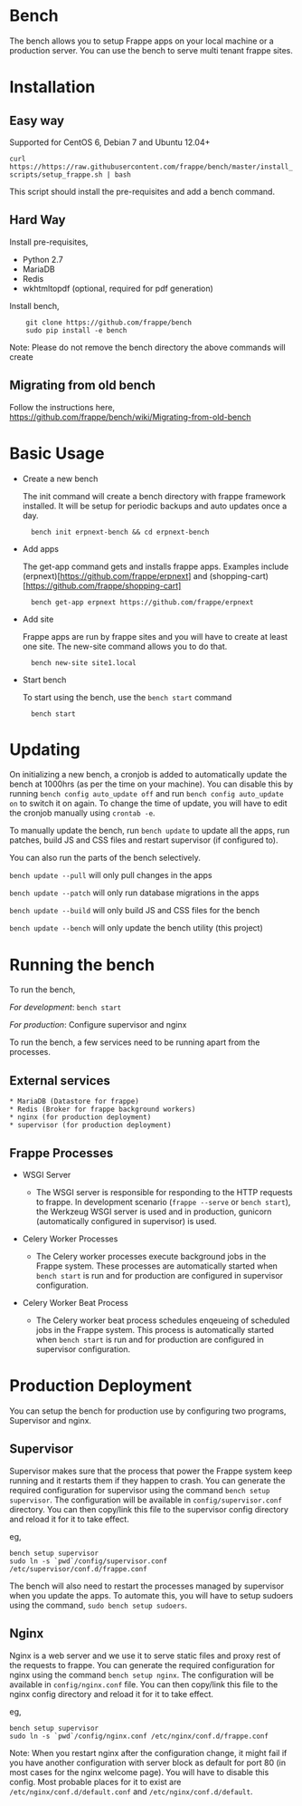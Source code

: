 Bench
=====

The bench allows you to setup Frappe apps on your local machine or a production
server. You can use the bench to serve multi tenant frappe sites.

Installation
============

Easy way
--------

Supported for CentOS 6, Debian 7 and Ubuntu 12.04+

`curl https://https://raw.githubusercontent.com/frappe/bench/master/install_scripts/setup_frappe.sh | bash`

This script should install the pre-requisites and add a bench command.


Hard Way
--------

Install pre-requisites,

* Python 2.7
* MariaDB
* Redis
* wkhtmltopdf (optional, required for pdf generation)
	
Install bench,

		git clone https://github.com/frappe/bench
		sudo pip install -e bench

Note: Please do not remove the bench directory the above commands will create

Migrating from old bench
------------------------

Follow the instructions here, https://github.com/frappe/bench/wiki/Migrating-from-old-bench


Basic Usage
===========

* Create a new bench

	The init command will create a bench directory with frappe framework
	installed. It will be setup for periodic backups and auto updates once
	a day.

		bench init erpnext-bench && cd erpnext-bench

* Add apps

	The get-app command gets and installs frappe apps. Examples include
	(erpnext)[https://github.com/frappe/erpnext] and
	(shopping-cart)[https://github.com/frappe/shopping-cart]

		bench get-app erpnext https://github.com/frappe/erpnext

* Add site

	Frappe apps are run by frappe sites and you will have to create at least one
	site. The new-site command allows you to do that.

		bench new-site site1.local

* Start bench

	To start using the bench, use the `bench start` command

		bench start


Updating
========

On initializing a new bench, a cronjob is added to automatically update the bench
at 1000hrs (as per the time on your machine). You can disable this by running
`bench config auto_update off` and run `bench config auto_update on` to switch
it on again. To change the time of update, you will have to edit the cronjob
manually using `crontab -e`.

To manually update the bench, run `bench update` to update all the apps, run
patches, build JS and CSS files and restart supervisor (if configured to).

You can also run the parts of the bench selectively.

`bench update --pull` will only pull changes in the apps

`bench update --patch` will only run database migrations in the apps

`bench update --build` will only build JS and CSS files for the bench

`bench update --bench` will only update the bench utility (this project)

Running the bench
==================

To run the bench,

*For development*: `bench start`

*For production*: Configure supervisor and nginx

To run the bench, a few services need to be running apart from the processes.

External services
-----------------

	* MariaDB (Datastore for frappe)
	* Redis (Broker for frappe background workers)
	* nginx (for production deployment)
	* supervisor (for production deployment)

Frappe Processes
----------------

* WSGI Server

	* The WSGI server is responsible for responding to the HTTP requests to
	frappe. In development scenario (`frappe --serve` or `bench start`), the
	Werkzeug WSGI server is used and in production, gunicorn (automatically
	configured in supervisor) is used.

* Celery Worker Processes

	* The Celery worker processes execute background jobs in the Frappe system.
	These processes are automatically started when `bench start` is run and
	for production are configured in supervisor configuration.

* Celery Worker Beat Process

	* The Celery worker beat process schedules enqeueing of scheduled jobs in the
	Frappe system. This process is automatically started when `bench start` is
	run and for production are configured in supervisor configuration.


Production Deployment
=====================


You can setup the bench for production use by configuring two programs,
Supervisor and nginx.

Supervisor
----------

Supervisor makes sure that the process that power the Frappe system keep running
and it restarts them if they happen to crash. You can generate the required
configuration for supervisor using the command `bench setup supervisor`. The
configuration will be available in `config/supervisor.conf` directory. You can
then copy/link this file to the supervisor config directory and reload it for it to
take effect.

eg,
	
```
bench setup supervisor
sudo ln -s `pwd`/config/supervisor.conf /etc/supervisor/conf.d/frappe.conf
```

The bench will also need to restart the processes managed by supervisor when you
update the apps. To automate this, you will have to setup sudoers using the
command, `sudo bench setup sudoers`.

Nginx
-----

Nginx is a web server and we use it to serve static files and proxy rest of the
requests to frappe. You can generate the required configuration for nginx using
the command `bench setup nginx`. The configuration will be available in
`config/nginx.conf` file. You can then copy/link this file to the nginx config
directory and reload it for it to take effect.

eg,

```
bench setup supervisor
sudo ln -s `pwd`/config/nginx.conf /etc/nginx/conf.d/frappe.conf
```

Note: When you restart nginx after the configuration change, it might fail if
you have another configuration with server block as default for port 80 (in most
cases for the nginx welcome page). You will have to disable this config.  Most
probable places for it to exist are `/etc/nginx/conf.d/default.conf` and
`/etc/nginx/conf.d/default`.

